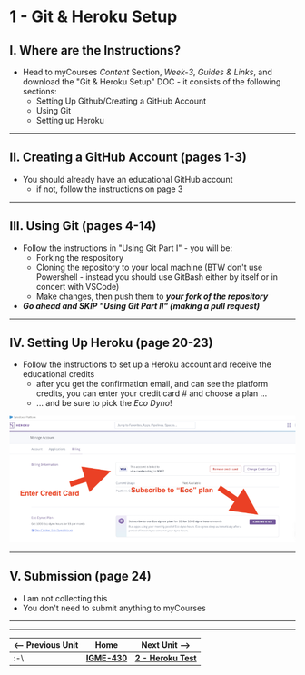 # 1 - Git & Heroku Setup

## I. Where are the Instructions?
- Head to myCourses *Content* Section, *Week-3*, *Guides & Links*, and download the "Git & Heroku Setup" DOC - it consists of the following sections:
  - Setting Up Github/Creating a GitHub Account
  - Using Git
  - Setting up Heroku
 
---
 
## II. Creating a GitHub Account (pages 1-3)
- You should already have an educational GitHub account
  - if not, follow the instructions on page 3

---

## III. Using Git (pages 4-14)
- Follow the instructions in "Using Git Part I" - you will be:
  - Forking the respository
  - Cloning the repository to your local machine (BTW don't use Powershell - instead you should use GitBash either by itself or in concert with VSCode)
  - Make changes, then push them to ***your fork of the repository***
- ***Go ahead and SKIP "Using Git Part II" (making a pull request)***

---

## IV. Setting Up Heroku (page 20-23)
- Follow the instructions to set up a Heroku account and receive the educational credits
  - after you get the confirmation email, and can see the platform credits, you can enter your credit card # and choose a plan ...
  - ... and be sure to pick the *Eco Dyno*!

![screenshot](./_images/heroku-1.png)


---

## V. Submission (page 24)
- I am not collecting this
- You don't need to submit anything to myCourses

---
---

| <-- Previous Unit | Home | Next Unit -->
| --- | --- | --- 
|   :-\  |  [**IGME-430**](../) | [**2 - Heroku Test**](2-heroku-test.md)
